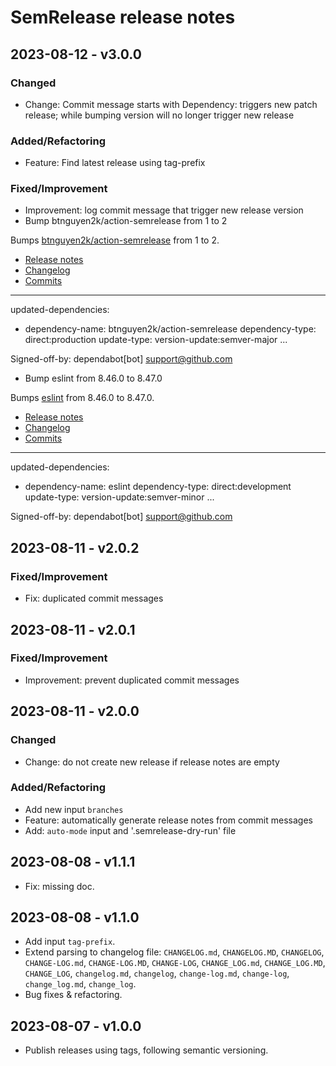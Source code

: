 # SemRelease release notes

## 2023-08-12 - v3.0.0

### Changed

- Change: Commit message starts with Dependency: triggers new patch release; while bumping version will no longer trigger new release

### Added/Refactoring

- Feature: Find latest release using tag-prefix

### Fixed/Improvement

- Improvement: log commit message that trigger new release version
- Bump btnguyen2k/action-semrelease from 1 to 2

Bumps [btnguyen2k/action-semrelease](https://github.com/btnguyen2k/action-semrelease) from 1 to 2.
- [Release notes](https://github.com/btnguyen2k/action-semrelease/releases)
- [Changelog](https://github.com/btnguyen2k/action-semrelease/blob/main/RELEASE-NOTES.md)
- [Commits](https://github.com/btnguyen2k/action-semrelease/compare/v1...v2)

---
updated-dependencies:
- dependency-name: btnguyen2k/action-semrelease
  dependency-type: direct:production
  update-type: version-update:semver-major
...

Signed-off-by: dependabot[bot] <support@github.com>
- Bump eslint from 8.46.0 to 8.47.0

Bumps [eslint](https://github.com/eslint/eslint) from 8.46.0 to 8.47.0.
- [Release notes](https://github.com/eslint/eslint/releases)
- [Changelog](https://github.com/eslint/eslint/blob/main/CHANGELOG.md)
- [Commits](https://github.com/eslint/eslint/compare/v8.46.0...v8.47.0)

---
updated-dependencies:
- dependency-name: eslint
  dependency-type: direct:development
  update-type: version-update:semver-minor
...

Signed-off-by: dependabot[bot] <support@github.com>

## 2023-08-11 - v2.0.2

### Fixed/Improvement

- Fix: duplicated commit messages

## 2023-08-11 - v2.0.1

### Fixed/Improvement

- Improvement: prevent duplicated commit messages

## 2023-08-11 - v2.0.0

### Changed

- Change: do not create new release if release notes are empty

### Added/Refactoring

- Add new input `branches`
- Feature: automatically generate release notes from commit messages
- Add: `auto-mode` input and '.semrelease-dry-run' file

## 2023-08-08 - v1.1.1

- Fix: missing doc.

## 2023-08-08 - v1.1.0

- Add input `tag-prefix`.
- Extend parsing to changelog file: `CHANGELOG.md`, `CHANGELOG.MD`, `CHANGELOG`, `CHANGE-LOG.md`, `CHANGE-LOG.MD`,
`CHANGE-LOG`, `CHANGE_LOG.md`, `CHANGE_LOG.MD`, `CHANGE_LOG`, `changelog.md`, `changelog`, `change-log.md`,
`change-log`, `change_log.md`, `change_log`.
- Bug fixes & refactoring.

## 2023-08-07 - v1.0.0

- Publish releases using tags, following semantic versioning.

